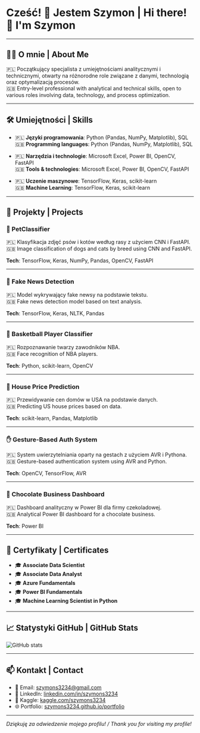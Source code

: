 # Cześć! 👋 Jestem Szymon | Hi there! 👋 I'm Szymon

---

## 🧑‍💻 O mnie | About Me

🇵🇱 Początkujący specjalista z umiejętnościami analitycznymi i technicznymi, otwarty na różnorodne role związane z danymi, technologią oraz optymalizacją procesów.  
🇬🇧 Entry-level professional with analytical and technical skills, open to various roles involving data, technology, and process optimization.

---

## 🛠️ Umiejętności | Skills

- 🇵🇱 **Języki programowania**: Python (Pandas, NumPy, Matplotlib), SQL  
  🇬🇧 **Programming languages**: Python (Pandas, NumPy, Matplotlib), SQL

- 🇵🇱 **Narzędzia i technologie**: Microsoft Excel, Power BI, OpenCV, FastAPI  
  🇬🇧 **Tools & technologies**: Microsoft Excel, Power BI, OpenCV, FastAPI

- 🇵🇱 **Uczenie maszynowe**: TensorFlow, Keras, scikit-learn  
  🇬🇧 **Machine Learning**: TensorFlow, Keras, scikit-learn

---

## 💼 Projekty | Projects

### 🐶 PetClassifier  
🇵🇱 Klasyfikacja zdjęć psów i kotów według rasy z użyciem CNN i FastAPI.  
🇬🇧 Image classification of dogs and cats by breed using CNN and FastAPI.

**Tech**: TensorFlow, Keras, NumPy, Pandas, OpenCV, FastAPI

---

### 📰 Fake News Detection  
🇵🇱 Model wykrywający fake newsy na podstawie tekstu.  
🇬🇧 Fake news detection model based on text analysis.

**Tech**: TensorFlow, Keras, NLTK, Pandas

---

### 🏀 Basketball Player Classifier  
🇵🇱 Rozpoznawanie twarzy zawodników NBA.  
🇬🇧 Face recognition of NBA players.

**Tech**: Python, scikit-learn, OpenCV

---

### 🏡 House Price Prediction  
🇵🇱 Przewidywanie cen domów w USA na podstawie danych.  
🇬🇧 Predicting US house prices based on data.

**Tech**: scikit-learn, Pandas, Matplotlib

---

### ✋ Gesture-Based Auth System  
🇵🇱 System uwierzytelniania oparty na gestach z użyciem AVR i Pythona.  
🇬🇧 Gesture-based authentication system using AVR and Python.

**Tech**: OpenCV, TensorFlow, AVR

---

### 🍫 Chocolate Business Dashboard  
🇵🇱 Dashboard analityczny w Power BI dla firmy czekoladowej.  
🇬🇧 Analytical Power BI dashboard for a chocolate business.

**Tech**: Power BI

---

## 📜 Certyfikaty | Certificates

- 🎓 **Associate Data Scientist**
- 🎓 **Associate Data Analyst**
- 🎓 **Azure Fundamentals**
- 🎓 **Power BI Fundamentals**
- 🎓 **Machine Learning Scientist in Python**

---

## 📈 Statystyki GitHub | GitHub Stats

![GitHub stats](https://github-readme-stats.vercel.app/api?username=szymons3234&show_icons=true&theme=synthwave&locale=pl)

---

## 📫 Kontakt | Contact

- 📧 Email: [szymons3234@gmail.com](mailto:szymons3234@gmail.com)
- 💼 LinkedIn: [linkedin.com/in/szymons3234](https://linkedin.com/in/szymons3234)
- 🧠 Kaggle: [kaggle.com/szymons3234](https://www.kaggle.com/szymons3234)
- 🌐 Portfolio: [szymons3234.github.io/portfolio](https://szymons3234.github.io/portfolio)

---

_Dziękuję za odwiedzenie mojego profilu! / Thank you for visiting my profile!_
